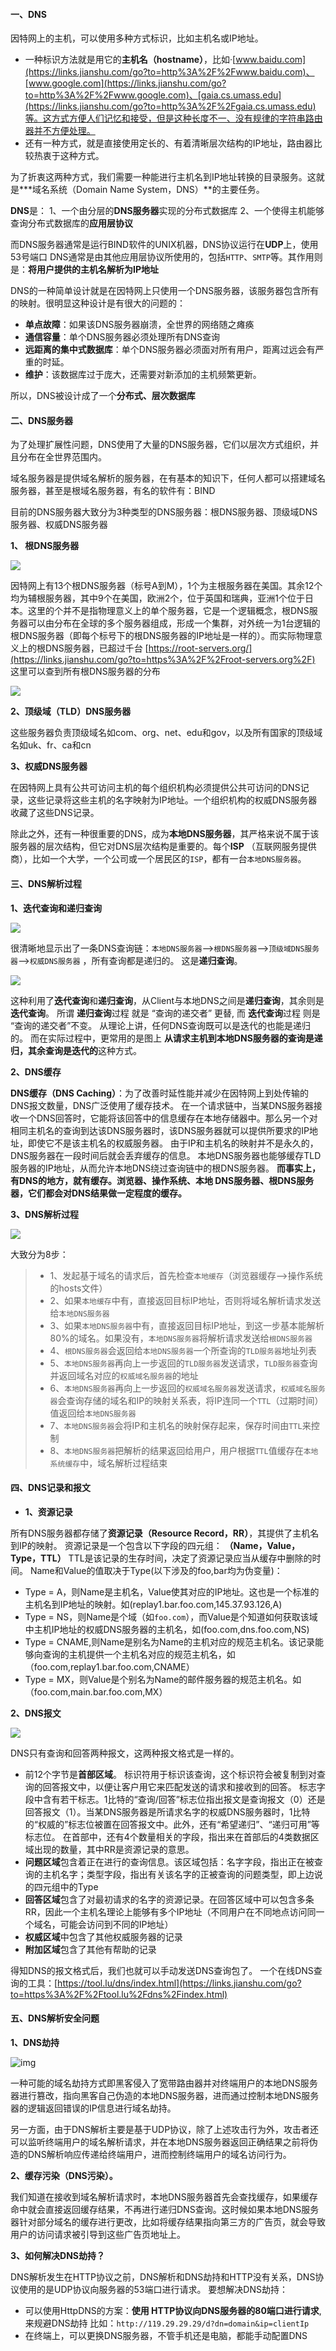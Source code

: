 #### 一、DNS

因特网上的主机，可以使用多种方式标识，比如主机名或IP地址。

- 一种标识方法就是用它的**主机名（hostname）**，比如·[www.baidu.com](https://links.jianshu.com/go?to=http%3A%2F%2Fwww.baidu.com)、[www.google.com](https://links.jianshu.com/go?to=http%3A%2F%2Fwww.google.com)、[gaia.cs.umass.edu](https://links.jianshu.com/go?to=http%3A%2F%2Fgaia.cs.umass.edu)等。这方式方便人们记忆和接受，但是这种长度不一、没有规律的字符串路由器并不方便处理。
- 还有一种方式，就是直接使用定长的、有着清晰层次结构的IP地址，路由器比较热衷于这种方式。

为了折衷这两种方式，我们需要一种能进行主机名到IP地址转换的目录服务。这就是***域名系统（Domain Name System，DNS）**的主要任务。

**DNS**是：
 1、一个由分层的**DNS服务器**实现的分布式数据库
 2、一个使得主机能够查询分布式数据库的**应用层协议**

而DNS服务器通常是运行BIND软件的UNIX机器，DNS协议运行在**UDP**上，使用53号端口
 DNS通常是由其他应用层协议所使用的，包括`HTTP`、`SMTP`等。其作用则是：**将用户提供的主机名解析为IP地址**

DNS的一种简单设计就是在因特网上只使用一个DNS服务器，该服务器包含所有的映射。很明显这种设计是有很大的问题的：

- **单点故障**：如果该DNS服务器崩溃，全世界的网络随之瘫痪
- **通信容量**：单个DNS服务器必须处理所有DNS查询
- **远距离的集中式数据库**：单个DNS服务器必须面对所有用户，距离过远会有严重的时延。
- **维护**：该数据库过于庞大，还需要对新添加的主机频繁更新。

所以，DNS被设计成了一个**分布式、层次数据库**

#### 二、DNS服务器

为了处理扩展性问题，DNS使用了大量的DNS服务器，它们以层次方式组织，并且分布在全世界范围内。

域名服务器是提供域名解析的服务器，在有基本的知识下，任何人都可以搭建域名服务器，甚至是根域名服务器，有名的软件有：BIND

目前的DNS服务器大致分为3种类型的DNS服务器：根DNS服务器、顶级域DNS服务器、权威DNS服务器

**1、 根DNS服务器**

![](./reviewimgs/dns_rootdomain.png)

因特网上有13个根DNS服务器（标号A到M），1个为主根服务器在美国。其余12个均为辅根服务器，其中9个在美国，欧洲2个，位于英国和瑞典，亚洲1个位于日本。这里的个并不是指物理意义上的单个服务器，它是一个逻辑概念，根DNS服务器可以由分布在全球的多个服务器组成，形成一个集群，对外统一为1台逻辑的根DNS服务器（即每个标号下的根DNS服务器的IP地址是一样的）。而实际物理意义上的根DNS服务器，已超过千台
 [https://root-servers.org/](https://links.jianshu.com/go?to=https%3A%2F%2Froot-servers.org%2F) 这里可以查到所有根DNS服务器的分布

![](./reviewimgs/dns_rootservers.png)

**2、顶级域（TLD）DNS服务器**

这些服务器负责顶级域名如com、org、net、edu和gov，以及所有国家的顶级域名如uk、fr、ca和cn

**3、权威DNS服务器**

在因特网上具有公共可访问主机的每个组织机构必须提供公共可访问的DNS记录，这些记录将这些主机的名字映射为IP地址。一个组织机构的权威DNS服务器收藏了这些DNS记录。

除此之外，还有一种很重要的DNS，成为**本地DNS服务器**，其严格来说不属于该服务器的层次结构，但它对DNS层次结构是重要的。每个**ISP** （互联网服务提供商），比如一个大学，一个公司或一个居民区的`ISP`，都有一台`本地DNS服务器`。

#### 三、DNS解析过程

**1、迭代查询和递归查询**

![](./reviewimgs/dns_parse.png)

很清晰地显示出了一条DNS查询链：`本地DNS服务器`-->`根DNS服务器`-->`顶级域DNS服务器`-->`权威DNS服务器` ，所有查询都是递归的。
 这是**递归查询**。

![](./reviewimgs/dns_parse_img.png)

这种利用了**迭代查询**和**递归查询**，从Client与本地DNS之间是**递归查询**，其余则是**迭代查询**。
 所谓 **递归查询**过程 就是 “查询的递交者” 更替, 而 **迭代查询**过程 则是 “查询的递交者”不变。
 从理论上讲，任何DNS查询既可以是迭代的也能是递归的。
 而在实际过程中，更常用的是图上 **从请求主机到本地DNS服务器的查询是递归，其余查询是迭代的**这种方式。

**2、DNS缓存**

**DNS缓存（DNS Caching）**：为了改善时延性能并减少在因特网上到处传输的DNS报文数量，DNS广泛使用了缓存技术。
 在一个请求链中，当某DNS服务器接收一个DNS回答时，它能将该回答中的信息缓存在本地存储器中。那么另一个对相同主机名的查询到达该DNS服务器时，该DNS服务器就可以提供所要求的IP地址，即使它不是该主机名的权威服务器。
 由于IP和主机名的映射并不是永久的，DNS服务器在一段时间后就会丢弃缓存的信息。
 本地DNS服务器也能够缓存TLD服务器的IP地址，从而允许本地DNS绕过查询链中的根DNS服务器。
 **而事实上，有DNS的地方，就有缓存。浏览器、操作系统、本地 DNS服务器、根DNS服务器，它们都会对DNS结果做一定程度的缓存。**

**3、DNS解析过程**

![](./reviewimgs/dns_parse_flow.png)

大致分为8步：

> - 1、发起基于域名的请求后，首先检查`本地缓存`（浏览器缓存-->操作系统的hosts文件）
> - 2、如果`本地缓存`中有，直接返回目标IP地址，否则将域名解析请求发送给`本地DNS服务器`
> - 3、如果`本地DNS服务器`中有，直接返回目标IP地址，到这一步基本能解析80%的域名。如果没有，`本地DNS服务器`将解析请求发送给`根DNS服务器`
> - 4、`根DNS服务器`会返回给`本地DNS服务器`一个所查询的`TLD服务器`地址列表
> - 5、`本地DNS服务器`再向上一步返回的`TLD服务器`发送请求，`TLD服务器`查询并返回域名对应的`权威域名服务器`的地址
> - 6、`本地DNS服务器`再向上一步返回的`权威域名服务器`发送请求，`权威域名服务器`会查询存储的域名和IP的映射关系表，将IP连同一个`TTL`（过期时间）值返回给`本地DNS服务器`
> - 7、`本地DNS服务器`会将IP和主机名的映射保存起来，保存时间由`TTL`来控制
> - 8、`本地DNS服务器`把解析的结果返回给用户，用户根据`TTL`值缓存在`本地系统缓存`中，域名解析过程结束

#### 四、DNS记录和报文

- **1、资源记录**

所有DNS服务器都存储了**资源记录（Resource Record，RR）**，其提供了主机名到IP的映射。
 资源记录是一个包含以下字段的四元组：
 **（Name，Value，Type，TTL）**
 TTL是该记录的生存时间，决定了资源记录应当从缓存中删除的时间。
 Name和Value的值取决于Type(以下涉及的foo,bar均为伪变量)：

- Type = A，则Name是主机名，Value使其对应的IP地址。这也是一个标准的主机名到IP地址的映射。如(replay1.bar.foo.com,145.37.93.126,A)
- Type = NS，则Name是个域（如`foo.com`），而Value是个知道如何获取该域中主机IP地址的权威DNS服务器的主机名，如(foo.com,dns.foo.com,NS)
- Type = CNAME,则Name是别名为Name的主机对应的规范主机名。该记录能够向查询的主机提供一个主机名对应的规范主机名，如（foo.com,replay1.bar.foo.com,CNAME）
- Type = MX，则Value是个别名为Name的邮件服务器的规范主机名。如（foo.com,main.bar.foo.com,MX）

**2、DNS报文**

![](./reviewimgs/dns_message_structure.png)

DNS只有查询和回答两种报文，这两种报文格式是一样的。

- 前12个字节是**首部区域**。
   标识符用于标识该查询，这个标识符会被复制到对查询的回答报文中，以便让客户用它来匹配发送的请求和接收到的回答。
   标志字段中含有若干标志。1比特的“查询/回答”标志位指出报文是查询报文（0）还是回答报文（1）。当某DNS服务器是所请求名字的权威DNS服务器时，1比特的“权威的”标志位被置在回答报文中。此外，还有“希望递归”、“递归可用”等标志位。
   在首部中，还有4个数量相关的字段，指出来在首部后的4类数据区域出现的数量，其中RR是资源记录的意思。
- **问题区域**包含着正在进行的查询信息。该区域包括：️名字字段，指出正在被查询的主机名字；️类型字段，指出有关该名字的正被查询的问题类型，即上边说的四元组中的Type
- **回答区域**包含了对最初请求的名字的资源记录。在回答区域中可以包含多条RR，因此一个主机名理论上能够有多个IP地址（不同用户在不同地点访问同一个域名，可能会访问到不同的IP地址）
- **权威区域**中包含了其他权威服务器的记录
- **附加区域**包含了其他有帮助的记录

得知DNS的报文格式后，我们也就可以手动发送DNS查询包了。
 一个在线DNS查询的工具：[https://tool.lu/dns/index.html](https://links.jianshu.com/go?to=https%3A%2F%2Ftool.lu%2Fdns%2Findex.html)

#### 五、DNS解析安全问题

**1、DNS劫持**

![img](https:////upload-images.jianshu.io/upload_images/11034989-a1e6ba64236fc5d9.png?imageMogr2/auto-orient/strip|imageView2/2/w/922/format/webp)

一种可能的域名劫持方式即黑客侵入了宽带路由器并对终端用户的本地DNS服务器进行篡改，指向黑客自己伪造的本地DNS服务器，进而通过控制本地DNS服务器的逻辑返回错误的IP信息进行域名劫持。

另一方面，由于DNS解析主要是基于UDP协议，除了上述攻击行为外，攻击者还可以监听终端用户的域名解析请求，并在本地DNS服务器返回正确结果之前将伪造的DNS解析响应传递给终端用户，进而控制终端用户的域名访问行为。

**2、缓存污染（DNS污染）。**

我们知道在接收到域名解析请求时，本地DNS服务器首先会查找缓存，如果缓存命中就会直接返回缓存结果，不再进行递归DNS查询。这时候如果本地DNS服务器针对部分域名的缓存进行更改，比如将缓存结果指向第三方的广告页，就会导致用户的访问请求被引导到这些广告页地址上。

**3、如何解决DNS劫持？**

DNS解析发生在HTTP协议之前，DNS解析和DNS劫持和HTTP没有关系，DNS协议使用的是UDP协议向服务器的53端口进行请求。
 要想解决DNS劫持：

- 可以使用HttpDNS的方案：**使用 HTTP协议向DNS服务器的80端口进行请求**,来规避DNS劫持
   比如：`http://119.29.29.29/d?dn=domain&ip=clientIp`
- 在终端上，可以更换DNS服务器，不管手机还是电脑，都能手动配置DNS